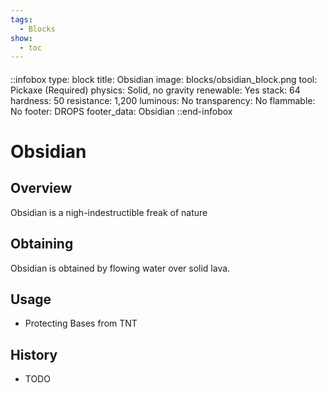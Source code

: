 ```yaml
---
tags:
  - Blocks
show:
  - toc
---
```


####

::infobox
type: block
title: Obsidian
image: blocks/obsidian_block.png
tool: Pickaxe (Required)
physics: Solid, no gravity
renewable: Yes
stack: 64
hardness: 50
resistance: 1,200
luminous: No
transparency: No
flammable: No
footer: DROPS
footer_data: Obsidian
::end-infobox

# Obsidian

## Overview

Obsidian is a nigh-indestructible freak of nature

## Obtaining

Obsidian is obtained by flowing water over solid lava.

## Usage

- Protecting Bases from TNT

## History

- TODO
